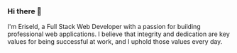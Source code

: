 ### Hi there 👋
 I'm Eriseld, a Full Stack Web Developer with a passion for building professional web applications. I believe that integrity and dedication are key values for being successful at work, and I uphold those values every day.

<!--
**eriseld181/eriseld181** is a ✨ _special_ ✨ repository because its `README.md` (this file) appears on your GitHub profile.

Here are some ideas to get you started:

- 🔭 I’m currently working on ...
- 🌱 I’m currently learning ...
- 👯 I’m looking to collaborate on ...
- 🤔 I’m looking for help with ...
- 💬 Ask me about ...
- 📫 How to reach me: ...
- 😄 Pronouns: ...
- ⚡ Fun fact: ...
-->
